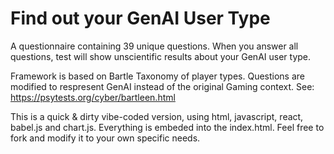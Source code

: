 # Find out your GenAI User Type
 
A questionnaire containing 39 unique questions. When you answer all questions, test will show unscientific results about your GenAI user type.

Framework is based on Bartle Taxonomy of player types. Questions are modified to respresent GenAI instead of the original Gaming context. See: https://psytests.org/cyber/bartleen.html

This is a quick & dirty vibe-coded version, using html, javascript, react, babel.js and chart.js. Everything is embeded into the index.html. Feel free to fork and modify it to your own specific needs.

